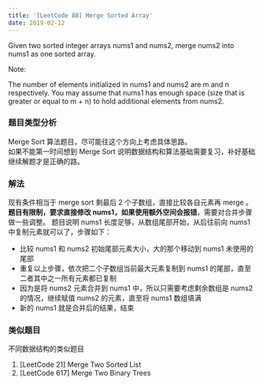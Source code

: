 ```yaml
---
title: '[LeetCode 88] Merge Sorted Array'
date: 2019-02-12
---
```


Given two sorted integer arrays nums1 and nums2, merge nums2 into nums1 as one sorted array.

Note:

The number of elements initialized in nums1 and nums2 are m and n respectively.
You may assume that nums1 has enough space (size that is greater or equal to m + n) to hold additional elements from nums2.

### 题目类型分析

Merge Sort 算法题目，尽可能往这个方向上考虑具体思路。  
如果不能第一时间想到 Merge Sort 说明数据结构和算法基础需要复习，补好基础继续解题才是正确的路。

### 解法

现有条件相当于 merge sort 剩最后 2 个子数组，直接比较各自元素再 merge 。  
**题目有限制，要求直接修改 nums1，如果使用额外空间会报错**，需要对合并步骤做一些调整。
题目说明 nums1 长度足够，从数组尾部开始，从后往前向 nums1 中复制元素就可以了，步骤如下：

- 比较 nums1 和 nums2 初始尾部元素大小，大的那个移动到 nums1 未使用的尾部
- 重复以上步骤，依次把二个子数组当前最大元素复制到 nums1 的尾部，直至二者其中之一所有元素都已复制
- 因为是将 nums2 元素合并到 nums1 中，所以只需要考虑剩余数组是 nums2 的情况，继续赋值 nums2 的元素，直至将 nums1 数组填满
- 新的 nums1 就是合并后的结果，结束

### 类似题目

不同数据结构的类似题目

1. [LeetCode 21] Merge Two Sorted List
2. [LeetCode 617] Merge Two Binary Trees

